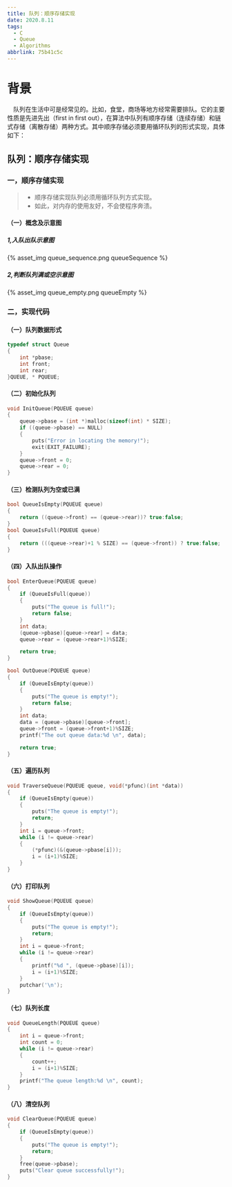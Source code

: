 ```yaml
---
title: 队列：顺序存储实现
date: 2020.8.11
tags:
  - C
  - Queue
  - Algorithms
abbrlink: 75b41c5c
---
```

# 背景
&emsp;队列在生活中可是经常见的。比如，食堂，商场等地方经常需要排队。它的主要性质是先进先出（first in first out），在算法中队列有顺序存储（连续存储）和链式存储（离散存储）两种方式。其中顺序存储必须要用循环队列的形式实现，具体如下：
<!--more--->
## 队列：顺序存储实现
### 一，顺序存储实现
>* 顺序存储实现队列必须用循环队列方式实现。
>* 如此，对内存的使用友好，不会使程序奔溃。
#### （一）概念及示意图
##### 1,入队出队示意图
{% asset_img queue_sequence.png queueSequence %}
##### 2,判断队列满或空示意图
{% asset_img queue_empty.png queueEmpty %}
### 二，实现代码
#### （一）队列数据形式
~~~c
typedef struct Queue
{
    int *pbase;
    int front;
    int rear;
}QUEUE, * PQUEUE;
~~~
#### （二）初始化队列
~~~c
void InitQueue(PQUEUE queue)
{
    queue->pbase = (int *)malloc(sizeof(int) * SIZE);
    if ((queue->pbase) == NULL)
    {
        puts("Error in locating the memory!");
        exit(EXIT_FAILURE);
    }
    queue->front = 0;
    queue->rear = 0;
}
~~~
#### （三）检测队列为空或已满
~~~c
bool QueueIsEmpty(PQUEUE queue)
{
    return ((queue->front) == (queue->rear))? true:false;
}
bool QueueIsFull(PQUEUE queue)
{
    return (((queue->rear)+1 % SIZE) == (queue->front)) ? true:false;
}
~~~
#### （四）入队出队操作
~~~c
bool EnterQueue(PQUEUE queue)
{
    if (QueueIsFull(queue))
    {
        puts("The queue is full!");
        return false;
    }
    int data;
    (queue->pbase)[queue->rear] = data;
    queue->rear = (queue->rear+1)%SIZE;

    return true;
}

bool OutQueue(PQUEUE queue)
{
    if (QueueIsEmpty(queue))
    {
        puts("The queue is empty!");
        return false;
    }
    int data;
    data = (queue->pbase)[queue->front];
    queue->front = (queue->front+1)%SIZE;
    printf("The out queue data:%d \n", data);

    return true;
}
~~~
#### （五）遍历队列
~~~c
void TraverseQueue(PQUEUE queue, void(*pfunc)(int *data))
{
    if (QueueIsEmpty(queue))
    {
        puts("The queue is empty!");
        return;
    }
    int i = queue->front;
    while (i != queue->rear)
    {
        (*pfunc)(&(queue->pbase[i]));
        i = (i+1)%SIZE;
    }
}
~~~
#### （六）打印队列
~~~c
void ShowQueue(PQUEUE queue)
{
    if (QueueIsEmpty(queue))
    {
        puts("The queue is empty!");
        return;
    }
    int i = queue->front;
    while (i != queue->rear)
    {
        printf("%d ", (queue->pbase)[i]);
        i = (i+1)%SIZE;
    }
    putchar('\n');
}
~~~
#### （七）队列长度
~~~c
void QueueLength(PQUEUE queue)
{
    int i = queue->front;
    int count = 0;
    while (i != queue->rear)
    {
        count++;
        i = (i+1)%SIZE;
    }
    printf("The queue length:%d \n", count);
}
~~~
#### （八）清空队列
~~~c
void ClearQueue(PQUEUE queue)
{
    if (QueueIsEmpty(queue))
    {
        puts("The queue is empty!");
        return;
    }
    free(queue->pbase);
    puts("Clear queue successfully!");
}
~~~